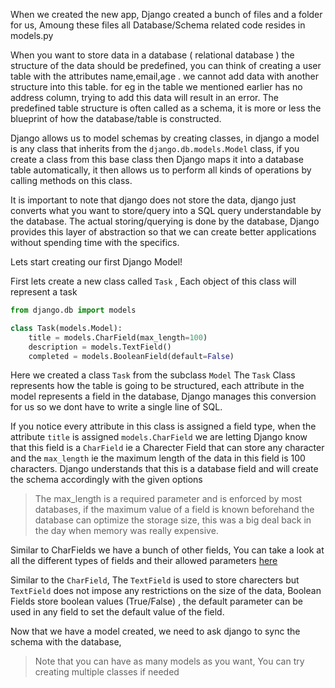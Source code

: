 When we created the new app, Django created a bunch of files and a folder for us, Amoung these files all Database/Schema related code resides in models.py

When you want to store data in a database ( relational database ) the structure of the data should be predefined, you can think of creating a user table with the attributes name,email,age . we cannot add data with another structure into this table. for eg in the table we mentioned earlier has no address column, trying to add this data will result in an error. The predefined table structure is often called as a schema, it is more or less the blueprint of how the database/table is constructed.

Django allows us to model schemas by creating classes, in django a model is any class that inherits from the `django.db.models.Model` class, if you create a class from this base class then Django maps it into a database table automatically, it then allows us to perform all kinds of operations by calling methods on this class.

It is important to note that django does not store the data, django just converts what you want to store/query into a SQL query understandable by the database. The actual storing/querying is done by the database, Django provides this layer of abstraction so that we can create better applications without spending time with the specifics.

Lets start creating our first Django Model!

First lets create a new class called `Task` , Each object of this class will represent a task

```python
from django.db import models

class Task(models.Model):
    title = models.CharField(max_length=100)
    description = models.TextField()
    completed = models.BooleanField(default=False)
```

Here we created a class `Task` from the subclass `Model` The `Task` Class represents how the table is going to be structured, each attribute in the model represents a field in the database, Django manages this conversion for us so we dont have to write a single line of SQL.

If you notice every attribute in this class is assigned a field type, when the attribute `title` is assigned `models.CharField` we are letting Django know that this field is a `CharField` ie a Charecter Field that can store any character and the `max_length` ie the maximum length of the data in this field is 100 characters. Django understands that this is a database field and will create the schema accordingly with the given options

> The max_length is a required parameter and is enforced by most databases, if the maximum value of a field is known beforehand the database can optimize the storage size, this was a big deal back in the day when memory was really expensive.

Similar to CharFields we have a bunch of other fields, You can take a look at all the different types of fields and their allowed parameters [here](https://docs.djangoproject.com/en/3.2/ref/models/fields/#field-types)

Similar to the `CharField`, The `TextField` is used to store charecters but `TextField` does not impose any restrictions on the size of the data, Boolean Fields store boolean values (True/False) , the default parameter can be used in any field to set the default value of the field.

Now that we have a model created, we need to ask django to sync the schema with the database,

> Note that you can have as many models as you want, You can try creating multiple classes if needed
